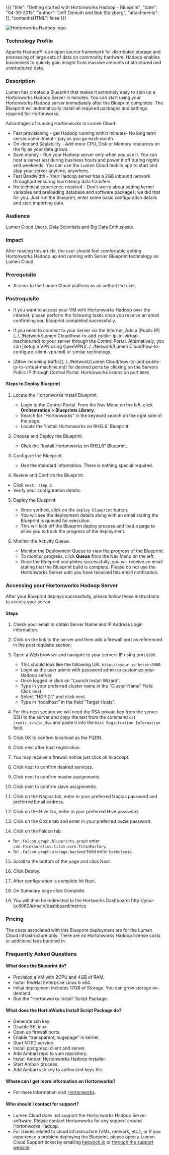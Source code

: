{{{
"title": "Getting started with Hortonworks Hadoop - Blueprint",
"date": "04-30-2015",
"author": "Jeff Demuth and Bob Stolzberg",
"attachments": [],
"contentIsHTML": false
}}}

![Hortonworks Hadoop logo](../../images/hortonworks-logo.png)

### Technology Profile
Apache Hadoop® is an open source framework for distributed storage and processing of large sets of data on commodity hardware. Hadoop enables businesses to quickly gain insight from massive amounts of structured and unstructured data.

### Description
Lumen has created a Blueprint that makes it extremely easy to spin up a Hortonworks Hadoop Server in minutes. You can start using your Hortonworks Hadoop server immediately after the Blueprint completes. The Blueprint will automatically install all required packages and settings required for Hortonworks.

Advantages of running Hortonworks in Lumen Cloud:
* Fast provisioning - get Hadoop running within minutes- No long term server commitment - pay as you go each month.
* On-demand Scalability - Add more CPU, Disk or Memory resources on the fly as your data grows.
* Save money - Run your Hadoop server only when you use it. You can host a server just during business hours and power it off during nights and weekends. You can use the Lumen Cloud mobile app to start and stop your server anytime, anywhere.
* Fast Bandwidth - Your Hadoop server has a 2GB inbound network throughput ensuring low latency data transfers.
* No technical experience required - Don't worry about setting kernel variables and preloading database and software packages, we did that for you. Just run the Blueprint, enter some basic configuration details and start importing data.

### Audience
Lumen Cloud Users, Data Scientists and Big Data Enthusiasts.

### Impact
After reading this article, the user should feel comfortable getting Hortonworks Hadoop up and running with Server Blueprint technology on Lumen Cloud.

### Prerequisite
* Access to the Lumen Cloud platform as an authorized user.

### Postrequisite
* If you want to access your VM with Hortonworks Hadoop over the internet, please perform the following tasks once you receive an email confirming you Blueprint completed successfully.

* If you need to connect to your server via the Internet, Add a [Public IP](../../Network/Lumen Cloud/how-to-add-public-ip-to-virtual-machine.md) to your server through the Control Portal. Alternatively, you can [setup a VPN using OpenVPN](../../Network/Lumen Cloud/how-to-configure-client-vpn.md) or similar technology.

* [Allow incoming traffic](../../Network/Lumen Cloud/how-to-add-public-ip-to-virtual-machine.md) for desired ports by clicking on the Servers Public IP through Control Portal. Hortonworks listens on port `8080`.

#### Steps to Deploy Blueprint
1. Locate the Hortonworks Install Blueprint.
   * Login to the Control Portal. From the Nav Menu on the left, click **Orchestration > Blueprints Library**.
   * Search for “Hortonworks” in the keyword search on the right side of the page.
   * Locate the 'Install Hortonworks on RHEL6' Blueprint.

2. Choose and Deploy the Blueprint.
   * Click the “Install Hortonworks on RHEL6” Blueprint.

3.	Configure the Blueprint.
    * Use the standard information. There is nothing special required.

4.	Review and Confirm the Blueprint.
   * Click `next: step 2`.
   * Verify your configuration details.

5. Deploy the Blueprint.
   * Once verified, click on the `deploy blueprint` button.
   * You will see the deployment details along with an email stating the Blueprint is queued for execution.
   * This will kick off the Blueprint deploy process and load a page to allow you to track the progress of the deployment.

6. Monitor the Activity Queue.
   * Monitor the Deployment Queue to view the progress of the Blueprint.
   * To monitor progress, click **Queue** from the Nav Menu on the left.
   * Once the Blueprint completes successfully, you will receive an email stating that the Blueprint build is complete. Please do not use the Hortonworks Server until you have received this email notification.

### Accessing your Hortonworks Hadoop Server
After your Blueprint deploys successfully, please follow these instructions to access your server.

#### Steps
1. Check your email to obtain Server Name and IP Address Login information.

2. Click on the link to the server and then add a firewall port as referenced in the post requisite section.

3. Open a Web browser and navigate to your servers IP using port `8080`.
   * This should look like the following URL `http://<your-ip-here>:8080`.
   * Login as the user admin with password admin to customize your Hadoop server.
   * Once logged in click on “Launch Install Wizard”.
   * Type in your preferred cluster name in the “Cluster Name” Field. Click next.
   * Select “HDP 2.1” and click next.
   * Type in “localhost” in the field “Target Hosts”.

4. For this next section we will need the RSA private key from the server. SSH to the server and copy the text from the command `cat /root/.ssh/id_dsa` and paste it into the `Host Registration Information` field.

5. Click OK to confirm localhost as the FQDN.

6. Click next after host registration.

7. You may receive a firewall notice just click ok to accept.

8. Click next to confirm desired services.

9. Click next to confirm master assignments.

10.	Click next to confirm slave assignments.

11.	Click on the Nagios tab, enter in your preferred Nagios password and preferred Email address.

12.	Click on the Hive tab, enter in your preferred Hive password.

13.	Click on the Oozie tab and enter in your preferred oozie password.

14.	Click on the Falcon tab.
   * for `.falcon.graph.blueprints.graph` enter `com.thinkaurelius.titan.core.TitanFactory`.
   * for `.falcon.graph.storage.backend` field enter `berkeleyje`.

15.	Scroll to the bottom of the page and click Next.

16.	Click Deploy.

17.	After configuration is complete hit Next.

18.	On Summary page click Complete.

19.	You will then be redirected to the Hortworks Dashboard: http://your-ip:8080/#/main/dashboard/metrics

### Pricing
The costs associated with this Blueprint deployment are for the Lumen Cloud infrastructure only. There are no Hortonworks Hadoop license costs or additional fees bundled in.

### Frequently Asked Questions

#### What does the Blueprint do?
* Provision a VM with 2CPU and 4GB of RAM.
* Install RedHat Enterprise Linux 6 x64.
* Initial deployment includes 17GB of Storage. You can grow storage on-demand.
* Run the “Hortonworks Install' Script Package.

#### What does the HortinWorks Install Script Package do?
* Generate ssh key.
* Disable SELinux.
* Open up firewall ports.
* Enable “transparent_hugepage” in kernel.
* Start NTPD service.
* Install postgresql client and server.
* Add Ambari repo to yum repository.
* Install Ambari Hortonworks Hadoop Installer.
* Start Ambari process.
* Add Ambari ssh key to authorized keys file.

#### Where can I get more information on Hortonworks?
* For more information visit [Hortonworks](http://www.Hortonworks.com).

#### Who should I contact for support?
* Lumen Cloud does not support the Hortonworks Hadoop Server software. Please contact Hortonworks for any support around Hortonworks Hadoop.
* For issues related to cloud infrastructure (VMs, network, etc.), or if you experience a problem deploying the Blueprint, please open a Lumen Cloud Support ticket by emailing help@ctl.io or [through the support website](https://t3n.zendesk.com/tickets/new).
